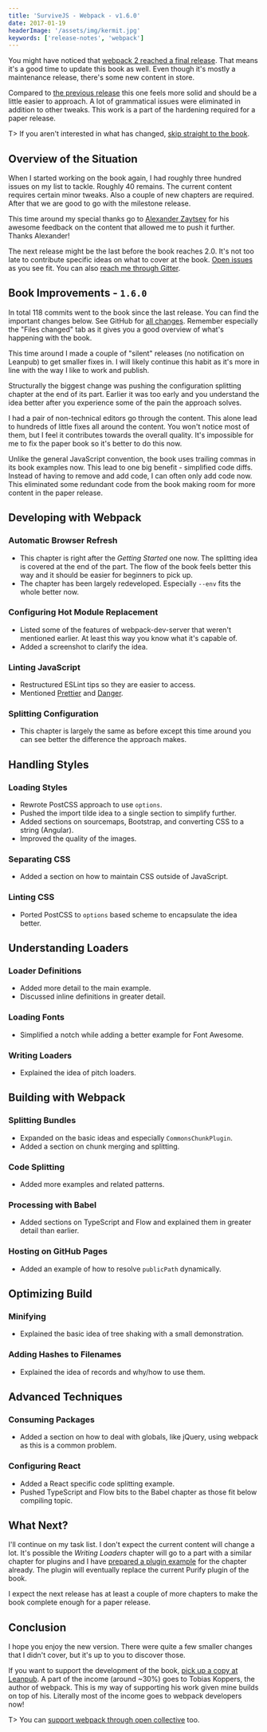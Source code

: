 ```yaml
---
title: 'SurviveJS - Webpack - v1.6.0'
date: 2017-01-19
headerImage: '/assets/img/kermit.jpg'
keywords: ['release-notes', 'webpack']
---
```


You might have noticed that [webpack 2 reached a final release](https://medium.com/webpack/webpack-2-2-the-final-release-76c3d43bf144). That means it's a good time to update this book as well. Even though it's mostly a maintenance release, there's some new content in store.

Compared to [the previous release](../survivejs-webpack-150) this one feels more solid and should be a little easier to approach. A lot of grammatical issues were eliminated in addition to other tweaks. This work is a part of the hardening required for a paper release.

T> If you aren't interested in what has changed, [skip straight to the book](/webpack/introduction).

## Overview of the Situation

When I started working on the book again, I had roughly three hundred issues on my list to tackle. Roughly 40 remains. The current content requires certain minor tweaks. Also a couple of new chapters are required. After that we are good to go with the milestone release.

This time around my special thanks go to [Alexander Zaytsev](https://github.com/jeggett) for his awesome feedback on the content that allowed me to push it further. Thanks Alexander!

The next release might be the last before the book reaches 2.0. It's not too late to contribute specific ideas on what to cover at the book. [Open issues](https://github.com/survivejs/webpack/issues) as you see fit. You can also [reach me through Gitter](https://gitter.im/survivejs/webpack).

## Book Improvements - `1.6.0`

In total 118 commits went to the book since the last release. You can find the important changes below. See GitHub for [all changes](https://github.com/survivejs/webpack/compare/v1.5.0...v1.6.0). Remember especially the "Files changed" tab as it gives you a good overview of what's happening with the book.

This time around I made a couple of "silent" releases (no notification on Leanpub) to get smaller fixes in. I will likely continue this habit as it's more in line with the way I like to work and publish.

Structurally the biggest change was pushing the configuration splitting chapter at the end of its part. Earlier it was too early and you understand the idea better after you experience some of the pain the approach solves.

I had a pair of non-technical editors go through the content. This alone lead to hundreds of little fixes all around the content. You won't notice most of them, but I feel it contributes towards the overall quality. It's impossible for me to fix the paper book so it's better to do this now.

Unlike the general JavaScript convention, the book uses trailing commas in its book examples now. This lead to one big benefit - simplified code diffs. Instead of having to remove and add code, I can often only add code now. This eliminated some redundant code from the book making room for more content in the paper release.

## Developing with Webpack

### Automatic Browser Refresh

* This chapter is right after the *Getting Started* one now. The splitting idea is covered at the end of the part. The flow of the book feels better this way and it should be easier for beginners to pick up.
* The chapter has been largely redeveloped. Especially `--env` fits the whole better now.

### Configuring Hot Module Replacement

* Listed some of the features of webpack-dev-server that weren't mentioned earlier. At least this way you know what it's capable of.
* Added a screenshot to clarify the idea.

### Linting JavaScript

* Restructured ESLint tips so they are easier to access.
* Mentioned [Prettier](https://www.npmjs.com/package/prettier) and [Danger](https://github.com/danger/danger-js).

### Splitting Configuration

* This chapter is largely the same as before except this time around you can see better the difference the approach makes.

## Handling Styles

### Loading Styles

* Rewrote PostCSS approach to use `options`.
* Pushed the import tilde idea to a single section to simplify further.
* Added sections on sourcemaps, Bootstrap, and converting CSS to a string (Angular).
* Improved the quality of the images.

### Separating CSS

* Added a section on how to maintain CSS outside of JavaScript.

### Linting CSS

* Ported PostCSS to `options` based scheme to encapsulate the idea better.

## Understanding Loaders

### Loader Definitions

* Added more detail to the main example.
* Discussed inline definitions in greater detail.

### Loading Fonts

* Simplified a notch while adding a better example for Font Awesome.

### Writing Loaders

* Explained the idea of pitch loaders.

## Building with Webpack

### Splitting Bundles

* Expanded on the basic ideas and especially `CommonsChunkPlugin`.
* Added a section on chunk merging and splitting.

### Code Splitting

* Added more examples and related patterns.

### Processing with Babel

* Added sections on TypeScript and Flow and explained them in greater detail than earlier.

### Hosting on GitHub Pages

* Added an example of how to resolve `publicPath` dynamically.

## Optimizing Build

### Minifying

* Explained the basic idea of tree shaking with a small demonstration.

### Adding Hashes to Filenames

* Explained the idea of records and why/how to use them.

## Advanced Techniques

### Consuming Packages

* Added a section on how to deal with globals, like jQuery, using webpack as this is a common problem.

### Configuring React

* Added a React specific code splitting example.
* Pushed TypeScript and Flow bits to the Babel chapter as those fit below compiling topic.

## What Next?

I'll continue on my task list. I don't expect the current content will change a lot. It's possible the *Writing Loaders* chapter will go to a part with a similar chapter for plugins and I have [prepared a plugin example](https://github.com/webpack-contrib/purifycss-webpack-plugin) for the chapter already. The plugin will eventually replace the current Purify plugin of the book.

I expect the next release has at least a couple of more chapters to make the book complete enough for a paper release.

## Conclusion

I hope you enjoy the new version. There were quite a few smaller changes that I didn't cover, but it's up to you to discover those.

If you want to support the development of the book, [pick up a copy at Leanpub](https://leanpub.com/survivejs-webpack). A part of the income (around ~30%) goes to Tobias Koppers, the author of webpack. This is my way of supporting his work given mine builds on top of his. Literally most of the income goes to webpack developers now!

T> You can [support webpack through open collective](https://opencollective.com/webpack) too.
